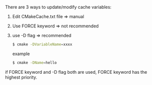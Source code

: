 There are 3 ways to update/modify cache variables:
1. Edit CMakeCache.txt file => manual
2. Use FORCE keyword => not recommended
3. use -D flag => recommended
    ``` bash
    $ cmake -DVariableName=xxxx
    ```
    example

    ``` bash
    $ cmake -DName=hello
    ```

if FORCE keyword and -D flag both are used, FORCE keyword has the highest priority.
